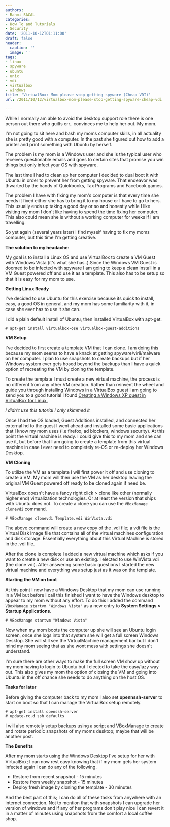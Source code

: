 ```yaml
---
authors:
- Rahmi SACAL
categories:
- How To and Tutorials
- Security
date: '2011-10-12T01:11:00'
draft: false
header:
  caption: ''
  image: ''
tags:
- linux
- spyware
- ubuntu
- unix
- vdi
- virtualbox
- windows
title: 'VirtualBox: Mom please stop getting spyware (Cheap VDI)'
url: /2011/10/12/virtualbox-mom-please-stop-getting-spyware-cheap-vdi

---
```


While I normally am able to avoid the desktop support role there is one person out there who ~~guilts~~ err.. convinces me to help her out. My mom.

I'm not going to sit here and bash my moms computer skills, in all actuality she is pretty good with a computer. In the past she figured out how to add a printer and print something with Ubuntu by herself.

The problem is my mom is a Windows user and she is the typical user who receives questionable emails and goes to certain sites that promise you win things but only infect your OS with spyware.

The last time I had to clean up her computer I decided to dual boot it with Ubuntu in order to prevent her from getting spyware. That endeavor was thwarted by the hands of Quickbooks, Tax Programs and Facebook games.

The problem I have with fixing my mom's computer is that every time she needs it fixed either she has to bring it to my house or I have to go to hers. This usually ends up taking a good day or so and honestly while I like visiting my mom I don't like having to spend the time fixing her computer. This also could mean she is without a working computer for weeks if I am travelling.


So yet again (several years later) I find myself having to fix my moms computer, but this time I'm getting creative.

**The solution to my headache:**

My goal is to install a Linux OS and use VirtualBox to create a VM Guest with Windows Vista (it's what she has..).Since the Windows VM Guest is doomed to be infected with spyware I am going to keep a clean install in a VM Guest powered off and use it as a template. This also has to be setup so that it is easy for my mom to use.

**Getting Linux Ready**

I've decided to use Ubuntu for this exercise because its quick to install, easy, a good OS in general, and my mom has some familiarity with it, in case she ever has to use it she can.

I did a plain default install of Ubuntu, then installed VirtualBox with apt-get.

    # apt-get install virtualbox-ose virtualbox-guest-additions

**VM Setup**

I've decided to first create a template VM that I can clone. I am doing this because my mom seems to have a knack at getting spyware/virii/malware on her computer. I plan to use snapshots to create backups but if her Windows system ever gets hosed beyond the backups than I have a quick option of recreating the VM by cloning the template.

To create the template I must create a new virtual machine, the process is no different from any other VM creation. Rather than reinvent the wheel and guide you through installing Windows in a VirtualBox guest I am going to send you to a good tutorial I found [Creating a Windows XP guest in VirtualBox for Linux.](http://reformedmusings.wordpress.com/2008/12/12/creating-a-windows-xp-guest-in-virtualbox-for-linux/)

_I didn't use this tutorial I only skimmed it_

Once I had the OS loaded, Guest Additions installed, and connected her external hd to the guest I went ahead and installed some basic applications that I know my mom uses (i.e firefox, ad blockers, windows security). At this point the virtual machine is ready. I could give this to my mom and she can use it, but before that I am going to create a template from this virtual machine in case I ever need to completely re-OS or re-deploy her Windows Desktop.

**VM Cloning**

To utilize the VM as a template I will first power it off and use cloning to create a VM. My mom will then use the VM as her desktop leaving the original VM Guest powered off ready to be cloned again if need be.

VirtualBox doesn't have a fancy right click > clone like other (normally higher end) virtualization technologies. Or at least the version that ships with Ubuntu does not. To create a clone you can use the `VBoxManage clonevdi` command.

    # VBoxManage clonevdi Template.vdi WinVista.vdi

The above command will create a new copy of the .vdi file; a vdi file is the Virtual Disk Image file that contains all of the virtual machines configuration and disk storage. Essentially everything about this Virtual Machine is stored in the .vdi file.

After the clone is complete I added a new virtual machine which asks if you want to create a new disk or use an existing. I elected to use WinVista.vdi (the clone vdi). After answering some basic questions I started the new virtual machine and everything was setup just as it was on the template.

**Starting the VM on boot**

At this point I now have a Windows Desktop that my mom can use running in a VM but before I call this finished I want to have the Windows desktop to appear to my mom without any effort. To do this I added the command `VBoxManage startvm "Windows Vista"` as a new entry to **System Settings > Startup Applications**.

    # VBoxManage startvm "Windows Vista"

Now when my mom boots the computer up she will see an Ubuntu login screen, once she logs into that system she will get a full screen Windows Desktop. She will still see the VirtualMachine management bar but I don't mind my mom seeing that as she wont mess with settings she doesn't understand.

I'm sure there are other ways to make the full screen VM show up without my mom having to login to Ubuntu but I elected to take the easy/lazy way out. This also gives my mom the option of closing the VM and going into Ubuntu in the off chance she needs to do anything on the host OS.

**Tasks for later**

Before giving the computer back to my mom I also set **opennssh-server** to start on boot so that I can manage the VirtualBox setup remotely.

    # apt-get install openssh-server  
    # update-rc.d ssh defaults

I will also remotely setup backups using a script and VBoxManage to create and rotate periodic snapshots of my moms desktop; maybe that will be another post.

**The Benefits**

After my mom starts using the Windows Desktop I've setup for her with VirtualBox; I can now rest easy knowing that if my mom gets her system infected again I can do any of the following.

  * Restore from recent snapshot - 15 minutes
  * Restore from weekly snapshot - 15 minutes
  * Deploy fresh image by cloning the template - 30 minutes

And the best part of this; I can do all of these tasks from anywhere with an internet connection. Not to mention that with snapshots I can upgrade her version of windows and if any of her programs don't play nice I can revert it in a matter of minutes using snapshots from the comfort a local coffee shop.
